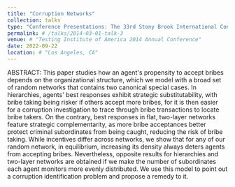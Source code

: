 ```yaml
---
title: "Corruption Networks"
collection: talks
type: "Conference Presentations: The 33rd Stony Brook International Conference on Game Theory; 2022 Conference on Mechanism and Institution Design; Trans-Atlantic Doctoral Conference"
permalink: # /talks/2014-03-01-talk-3
venue: # "Testing Institute of America 2014 Annual Conference"
date: 2022-09-22
location: # "Los Angeles, CA"
---
```


ABSTRACT: This paper studies how an agent's propensity to accept bribes depends on the organizational structure, which we model with a broad set of random networks that contains two canonical special cases. In hierarchies, agents' best responses exhibit strategic substitutability, with bribe taking being risker if others accept more bribes, for it is then easier for a corruption investigation to trace through bribe transactions to locate bribe takers. On the contrary, best responses in flat, two-layer networks feature strategic complementarity, as more bribe acceptances better protect criminal subordinates from being caught, reducing the risk of bribe taking. While incentives differ across networks, we show that for any of our random network, in equilibrium, increasing its density always deters agents from accepting bribes. Nevertheless, opposite results for hierarchies and two-layer networks are obtained if we make the number of subordinates each agent monitors more evenly distributed. We use this model to point out a corruption identification problem and propose a remedy to it.
